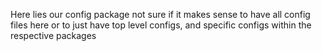 Here lies our config package
not sure if it makes sense to have all config files here or to just have top level configs, and specific configs within the respective packages
